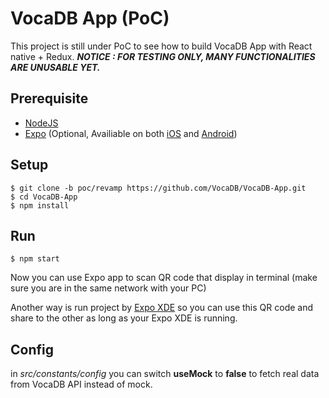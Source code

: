 # VocaDB App (PoC)
This project is still under PoC to see how to build VocaDB App with React native + Redux.
***NOTICE : FOR TESTING ONLY, MANY FUNCTIONALITIES ARE UNUSABLE YET.***

## Prerequisite
- [NodeJS](https://nodejs.org/en/)
- [Expo](https://expo.io) (Optional, Availiable on both [iOS](https://itunes.apple.com/app/apple-store/id982107779?ct=www&mt=8) and [Android](https://play.google.com/store/apps/details?id=host.exp.exponent&referrer=www))

## Setup

```shell
$ git clone -b poc/revamp https://github.com/VocaDB/VocaDB-App.git
$ cd VocaDB-App
$ npm install
```

## Run

```shell
$ npm start
```
Now you can use Expo app to scan QR code that display in terminal (make sure you are in the same network with your PC)

Another way is run project by [Expo XDE](https://docs.expo.io/versions/latest/introduction/installation.html) so you can use this QR code and share to the other as long as your Expo XDE is running.

## Config
in *src/constants/config* you can switch **useMock** to **false** to fetch real data from VocaDB API instead of mock.